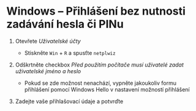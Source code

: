 # Windows – Přihlášení bez nutnosti zadávání hesla či PINu

1. Otevřete _Uživatelské účty_
   * Stiskněte `Win` + `R` a spusťte `netplwiz`

2. Odškrtněte checkbox _Před použitím počítače musí uživatelé zadat uživatelské jméno a heslo_
   * Pokud se zde možnost nenachází, vypněte jakoukoliv formu přihlášení pomocí Windows Hello v nastavení možností přihlášení

3. Zadejte vaše přihlašovací údaje a potvrďte
